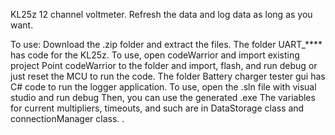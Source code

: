 KL25z 12 channel voltmeter. Refresh the data and log data as long as you want.

To use:
	Download the .zip folder and extract the files.
	The folder UART_**** has code for the KL25z.
		To use, open codeWarrior and import existing project
		Point codeWarrior to the folder and import, flash, and run debug or just reset the MCU 
		to run the code.
	The folder Battery charger tester gui has C# code to run the logger application.
		To use, open the .sln file with visual studio and run debug
		Then, you can use the generated .exe
		The variables for current multipliers, timeouts, and such are in DataStorage class
		and connectionManager class.
.
